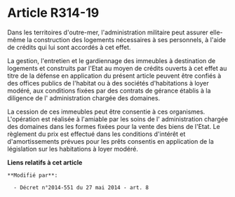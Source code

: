 # Article R314-19

Dans les territoires d'outre-mer, l'administration militaire peut assurer elle-même la construction des logements nécessaires
à ses personnels, à l'aide de crédits qui lui sont accordés à cet effet. 

La gestion, l'entretien et le gardiennage des immeubles à destination de logements et construits par l'Etat au moyen de
crédits ouverts à cet effet au titre de la défense en application du présent article peuvent être confiés à des offices
publics de l'habitat ou à des sociétés d'habitations à loyer modéré, aux conditions fixées par des contrats de gérance
établis à la diligence de l'      administration chargée des domaines. 

La cession de ces immeubles peut être consentie à ces organismes. L'opération est réalisée à l'amiable par les soins de l'
administration chargée des domaines dans les formes fixées pour la vente des biens de l'Etat. Le règlement du prix est
effectué dans les conditions d'intérêt et d'amortissements prévues pour les prêts consentis en application de la législation
sur les habitations à loyer modéré.

**Liens relatifs à cet article**

	**Modifié par**:

	  - Décret n°2014-551 du 27 mai 2014 - art. 8
